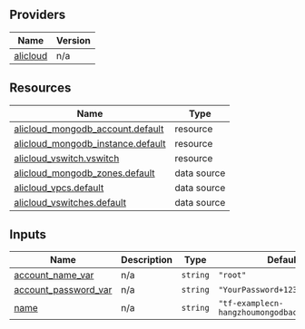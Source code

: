 <!-- BEGIN_TF_DOCS -->
## Providers

| Name | Version |
|------|---------|
| <a name="provider_alicloud"></a> [alicloud](#provider\_alicloud) | n/a |

## Resources

| Name | Type |
|------|------|
| [alicloud_mongodb_account.default](https://registry.terraform.io/providers/hashicorp/alicloud/latest/docs/resources/mongodb_account) | resource |
| [alicloud_mongodb_instance.default](https://registry.terraform.io/providers/hashicorp/alicloud/latest/docs/resources/mongodb_instance) | resource |
| [alicloud_vswitch.vswitch](https://registry.terraform.io/providers/hashicorp/alicloud/latest/docs/resources/vswitch) | resource |
| [alicloud_mongodb_zones.default](https://registry.terraform.io/providers/hashicorp/alicloud/latest/docs/data-sources/mongodb_zones) | data source |
| [alicloud_vpcs.default](https://registry.terraform.io/providers/hashicorp/alicloud/latest/docs/data-sources/vpcs) | data source |
| [alicloud_vswitches.default](https://registry.terraform.io/providers/hashicorp/alicloud/latest/docs/data-sources/vswitches) | data source |

## Inputs

| Name | Description | Type | Default | Required |
|------|-------------|------|---------|:--------:|
| <a name="input_account_name_var"></a> [account\_name\_var](#input\_account\_name\_var) | n/a | `string` | `"root"` | no |
| <a name="input_account_password_var"></a> [account\_password\_var](#input\_account\_password\_var) | n/a | `string` | `"YourPassword+12345"` | no |
| <a name="input_name"></a> [name](#input\_name) | n/a | `string` | `"tf-examplecn-hangzhoumongodbaccount35584"` | no |
<!-- END_TF_DOCS -->    